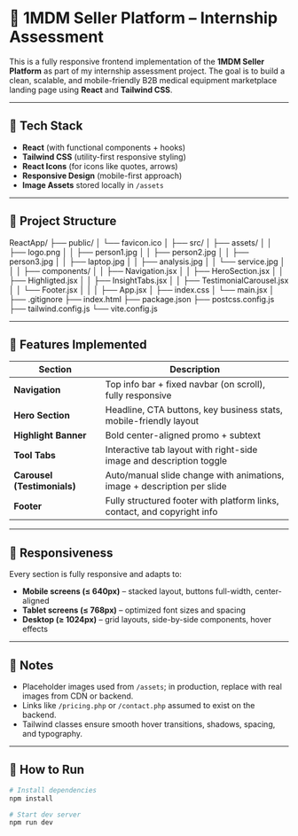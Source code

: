 # 💼 1MDM Seller Platform – Internship Assessment

This is a fully responsive frontend implementation of the **1MDM Seller Platform** as part of my internship assessment project. The goal is to build a clean, scalable, and mobile-friendly B2B medical equipment marketplace landing page using **React** and **Tailwind CSS**.

---

## 🚀 Tech Stack

- **React** (with functional components + hooks)
- **Tailwind CSS** (utility-first responsive styling)
- **React Icons** (for icons like quotes, arrows)
- **Responsive Design** (mobile-first approach)
- **Image Assets** stored locally in `/assets`

---

## 📁 Project Structure

ReactApp/
├── public/
│   └── favicon.ico
│
├── src/
│   ├── assets/
│   │   ├── logo.png
│   │   ├── person1.jpg
│   │   ├── person2.jpg
│   │   ├── person3.jpg
│   │   ├── laptop.jpg
│   │   ├── analysis.jpg
│   │   └── service.jpg
│   │
│   ├── components/
│   │   ├── Navigation.jsx
│   │   ├── HeroSection.jsx
│   │   ├── Highligted.jsx
│   │   ├── InsightTabs.jsx
│   │   ├── TestimonialCarousel.jsx
│   │   └── Footer.jsx
│   │
│   ├── App.jsx
│   ├── index.css
│   └── main.jsx
│
├── .gitignore
├── index.html
├── package.json
├── postcss.config.js
├── tailwind.config.js
└── vite.config.js


---

## 📌 Features Implemented

| Section                     | Description                                                                 |
|----------------------------|-----------------------------------------------------------------------------|
| **Navigation**             | Top info bar + fixed navbar (on scroll), fully responsive                   |
| **Hero Section**           | Headline, CTA buttons, key business stats, mobile-friendly layout           |
| **Highlight Banner**       | Bold center-aligned promo + subtext                                         |
| **Tool Tabs**              | Interactive tab layout with right-side image and description toggle         |
| **Carousel (Testimonials)**| Auto/manual slide change with animations, image + description per slide     |
| **Footer**                 | Fully structured footer with platform links, contact, and copyright info    |

---

## 📱 Responsiveness

Every section is fully responsive and adapts to:

- **Mobile screens (≤ 640px)** – stacked layout, buttons full-width, center-aligned
- **Tablet screens (≤ 768px)** – optimized font sizes and spacing
- **Desktop (≥ 1024px)** – grid layouts, side-by-side components, hover effects

---

## 🎯 Notes

- Placeholder images used from `/assets`; in production, replace with real images from CDN or backend.
- Links like `/pricing.php` or `/contact.php` assumed to exist on the backend.
- Tailwind classes ensure smooth hover transitions, shadows, spacing, and typography.

---

## 📌 How to Run

```bash
# Install dependencies
npm install

# Start dev server
npm run dev
